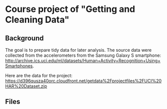 # Course project of "Getting and Cleaning Data"

## Background
The goal is to prepare tidy data for later analysis.  The source data were collected from the accelerometers from the Samsung Galaxy S smartphone: http://archive.ics.uci.edu/ml/datasets/Human+Activity+Recognition+Using+Smartphones.

Here are the data for the project: 
https://d396qusza40orc.cloudfront.net/getdata%2Fprojectfiles%2FUCI%20HAR%20Dataset.zip 

## Files
